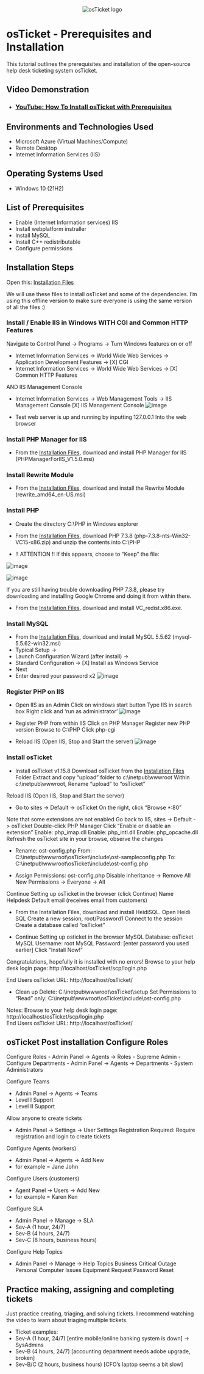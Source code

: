 <p align="center">
<img src="https://i.imgur.com/Clzj7Xs.png" alt="osTicket logo"/>
</p>


<h1>osTicket - Prerequisites and Installation</h1>
This tutorial outlines the prerequisites and installation of the open-source help desk ticketing system osTicket.<br />


<h2>Video Demonstration</h2>

- ### [YouTube: How To Install osTicket with Prerequisites](https://www.youtube.com/watch?v=K7T_JjvEamg&pp=ygUIb3N0aWNrZXQ%3D)

<h2>Environments and Technologies Used</h2>

- Microsoft Azure (Virtual Machines/Compute)
- Remote Desktop
- Internet Information Services (IIS)

<h2>Operating Systems Used </h2>

- Windows 10</b> (21H2)

<h2>List of Prerequisites</h2>

- Enable (Internet Information services) IIS
- Install webplatform instraller
- Install MySQL
- Install C++ redistributable
- Configure permissions

<h2>Installation Steps</h2>


Open this: [Installation Files](https://drive.google.com/drive/u/1/folders/1APMfNyfNzcxZC6EzdaNfdZsUwxWYChf6)

We will use these files to install osTicket and some of the dependencies. I’m using this offline version to make sure everyone is using the same version of all the files :)

### Install / Enable IIS in Windows WITH CGI and Common HTTP Features
Navigate to Control Panel -> Programs -> Turn Windows features on or off


- Internet Information Services -> World Wide Web Services -> Application Development Features -> 
[X] CGI
- Internet Information Services -> World Wide Web Services -> 
[X] Common HTTP Features

AND IIS Management Console
- Internet Information Services -> Web Management Tools -> IIS Management Console
	[X] IIS Management Console
![image](https://github.com/Afrocybersamurai/osticket-prereqs/assets/136266716/56b06680-a2ce-4d4f-8379-4b7e7876a5d9)


- Test web server is up and running by inputting
127.0.0.1
Into the web browser

### Install PHP Manager for IIS
- From the [Installation Files](https://drive.google.com/drive/u/1/folders/1APMfNyfNzcxZC6EzdaNfdZsUwxWYChf6), download and install PHP Manager for IIS (PHPManagerForIIS_V1.5.0.msi)

### Install Rewrite Module
- From the [Installation Files](https://drive.google.com/drive/u/1/folders/1APMfNyfNzcxZC6EzdaNfdZsUwxWYChf6), download and install the Rewrite Module (rewrite_amd64_en-US.msi)

### Install PHP
- Create the directory C:\PHP in Windows explorer

- From the [Installation Files](https://drive.google.com/drive/u/1/folders/1APMfNyfNzcxZC6EzdaNfdZsUwxWYChf6), download PHP 7.3.8 (php-7.3.8-nts-Win32-VC15-x86.zip) and unzip the contents into C:\PHP
- !! ATTENTION !!
If this appears, choose to “Keep” the file:

![image](https://github.com/Afrocybersamurai/osticket-prereqs/assets/136266716/709050b9-1cad-411e-8dd1-7c659b5bc111)

![image](https://github.com/Afrocybersamurai/osticket-prereqs/assets/136266716/5c3b1981-1ed1-478c-b77d-6846e97c0ea7)

If you are still having trouble downloading PHP 7.3.8, please try downloading and installing Google Chrome and doing it from within there. 

- From the [Installation Files](https://drive.google.com/drive/u/1/folders/1APMfNyfNzcxZC6EzdaNfdZsUwxWYChf6), download and install VC_redist.x86.exe.

### Install MySQL
- From the [Installation Files](https://drive.google.com/drive/u/1/folders/1APMfNyfNzcxZC6EzdaNfdZsUwxWYChf6), download and install MySQL 5.5.62 (mysql-5.5.62-win32.msi)
- Typical Setup ->
- Launch Configuration Wizard (after install) ->
- Standard Configuration ->
[X] Install as Windows Service
- Next
- Enter desired your password x2
![image](https://github.com/Afrocybersamurai/osticket-prereqs/assets/136266716/77002e29-b16b-47d2-a591-a2caf2c17019)

 ### Register PHP on IIS
- Open IIS as an Admin
Click on windows start button
Type IIS in search box
Right click and ‘run as administrator’
![image](https://github.com/Afrocybersamurai/osticket-prereqs/assets/136266716/2a6d065a-2c81-4a08-9586-9f482aee28f0)

- Register PHP from within IIS
Click on PHP Manager
Register new PHP version
Browse to C:\PHP
Click php-cgi

- Reload IIS (Open IIS, Stop and Start the server)
![image](https://github.com/Afrocybersamurai/osticket-prereqs/assets/136266716/e9ca4e4c-172b-4727-ac6f-261f12ba08aa)


### Install osTicket
- Install osTicket v1.15.8
Download osTicket from the [Installation Files](https://drive.google.com/drive/u/1/folders/1APMfNyfNzcxZC6EzdaNfdZsUwxWYChf6) Folder
Extract and copy “upload” folder to c:\inetpub\wwwroot
Within c:\inetpub\wwwroot, Rename “upload” to “osTicket”

Reload IIS (Open IIS, Stop and Start the server)

- Go to sites -> Default -> osTicket
On the right, click “Browse *:80”

Note that some extensions are not enabled
Go back to IIS, sites -> Default -> osTicket
Double-click PHP Manager
Click “Enable or disable an extension”
Enable: php_imap.dll
Enable: php_intl.dll
Enable: php_opcache.dll
Refresh the osTicket site in your browse, observe the changes

- Rename: ost-config.php
From: C:\inetpub\wwwroot\osTicket\include\ost-sampleconfig.php
To: C:\inetpub\wwwroot\osTicket\include\ost-config.php

- Assign Permissions: ost-config.php
Disable inheritance -> Remove All
New Permissions -> Everyone -> All

Continue Setting up osTicket in the browser (click Continue)
Name Helpdesk
Default email (receives email from customers)

- From the Installation Files, download and install HeidiSQL.
Open Heidi SQL
Create a new session, root/Password1
Connect to the session
Create a database called “osTicket”

- Continue Setting up osticket in the browser
MySQL Database: osTicket
MySQL Username: root
MySQL Password: [enter password you used earlier]
Click “Install Now!”

Congratulations, hopefully it is installed with no errors!
Browse to your help desk login page: http://localhost/osTicket/scp/login.php

End Users osTicket URL:
http://localhost/osTicket/ 

- Clean up
Delete: C:\inetpub\wwwroot\osTicket\setup
Set Permissions to “Read” only: C:\inetpub\wwwroot\osTicket\include\ost-config.php

Notes:
Browse to your help desk login page: http://localhost/osTicket/scp/login.php  
End Users osTicket URL: http://localhost/osTicket/ 

<h2>osTicket Post installation Configure Roles</h2>
Configure Roles
- Admin Panel -> Agents -> Roles
- Supreme Admin
- Configure Departments
- Admin Panel -> Agents -> Departments
- System Administrators

Configure Teams
- Admin Panel -> Agents -> Teams
- Level I Support
- Level II Support

Allow anyone to create tickets
- Admin Panel -> Settings -> User Settings
Registration Required: Require registration and login to create tickets 

Configure Agents (workers)
- Admin Panel -> Agents -> Add New
- for example =
Jane
John

Configure Users (customers)
- Agent Panel -> Users -> Add New
- for example =
Karen
Ken

Configure SLA
- Admin Panel -> Manage -> SLA
- Sev-A (1 hour, 24/7)
- Sev-B (4 hours, 24/7)
- Sev-C (8 hours, business hours)

Configure Help Topics
- Admin Panel -> Manage -> Help Topics
Business Critical Outage
Personal Computer Issues
Equipment Request
Password Reset

<h2>Practice making, assigning and completing tickets</h2>
Just practice creating, triaging, and solving tickets. I recommend watching the video to learn about triaging multiple tickets.

- Ticket examples:
- Sev-A (1 hour, 24/7) [entire mobile/online banking system is down] -> SysAdmins
- Sev-B (4 hours, 24/7) [accounting department needs adobe upgrade, broken]
- Sev-B/C (2 hours, business hours) [CFO’s laptop seems a bit slow]

